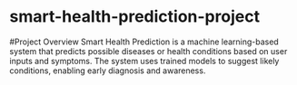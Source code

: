 # smart-health-prediction-project

#Project Overview
Smart Health Prediction is a machine learning-based system that predicts possible diseases or health conditions based on user inputs and symptoms. The system uses trained models to suggest likely conditions, enabling early diagnosis and awareness.
